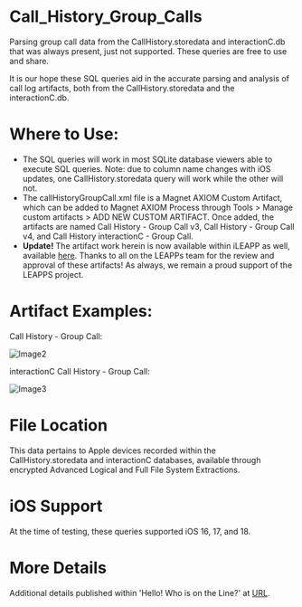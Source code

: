 # Call_History_Group_Calls
Parsing group call data from the CallHistory.storedata and interactionC.db that was always present, just not supported. These queries are free to use and share.

It is our hope these SQL queries aid in the accurate parsing and analysis of call log artifacts, both from the CallHistory.storedata and the interactionC.db.

# Where to Use:

- The SQL queries will work in most SQLite database viewers able to execute SQL queries. Note: due to column name changes with iOS updates, one CallHistory.storedata query will work while the other will not.
- The callHistoryGroupCall.xml file is a Magnet AXIOM Custom Artifact, which can be added to Magnet AXIOM Process through Tools > Manage custom artifacts > ADD NEW CUSTOM ARTIFACT. Once added, the artifacts are named Call History - Group Call v3, Call History - Group Call v4, and Call History interactionC - Group Call.
- **Update!** The artifact work herein is now available within iLEAPP as well, available [here](https://github.com/abrignoni/iLEAPP). Thanks to all on the LEAPPs team for the review and approval of these artifacts! As always, we remain a proud support of the LEAPPS project.

# Artifact Examples:
Call History - Group Call:

![Image2](https://github.com/user-attachments/assets/7fed2368-9abb-4672-a206-2a0ccce24d24)


interactionC Call History - Group Call:

![Image3](https://github.com/user-attachments/assets/8b594baa-d65e-414e-88e6-f3e5b33d5ead)


# File Location
This data pertains to Apple devices recorded within the CallHistory.storedata and interactionC databases, available through encrypted Advanced Logical and Full File System Extractions.

# iOS Support
At the time of testing, these queries supported iOS 16, 17, and 18.

# More Details
Additional details published within 'Hello! Who is on the Line?' at [URL](https://metadataperspective.com/2025/02/05/hello-who-is-on-the-line/).
